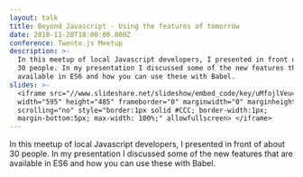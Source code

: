 ```yaml
---
layout: talk
title: Beyond Javascript - Using the features of tomorrow
date: 2018-11-28T18:00:00.000Z
conference: Twente.js Meetup
description: >-
  In this meetup of local Javascript developers, I presented in front of about
  30 people. In my presentation I discussed some of the new features that are
  available in ES6 and how you can use these with Babel.
slides: >-
  <iframe src="//www.slideshare.net/slideshow/embed_code/key/uMfojlVeu4KjNC"
  width="595" height="485" frameborder="0" marginwidth="0" marginheight="0"
  scrolling="no" style="border:1px solid #CCC; border-width:1px;
  margin-bottom:5px; max-width: 100%;" allowfullscreen> </iframe>
---
```

In this meetup of local Javascript developers, I presented in front of about 30 people. In my presentation I discussed some of the new features that are available in ES6 and how you can use these with Babel.
